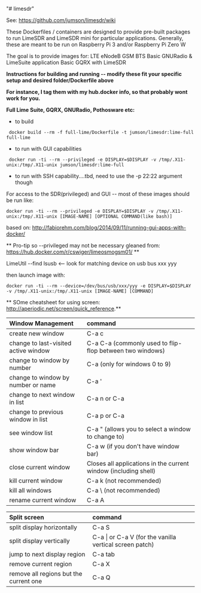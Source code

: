 "# limesdr"

See: https://github.com/jumson/limesdr/wiki

These Dockerfiles / containers are designed to provide pre-built packages to run LimeSDR and LimeSDR mini for particular applications. Generally, these are meant to be run on Raspberry Pi 3 and/or Raspberry Pi Zero W

The goal is to provide images for: LTE eNodeB GSM BTS Basic GNURadio & LimeSuite application Basic GQRX with LimeSDR

**Instructions for building and running -- modify these fit your specific setup and desired folder/Dockerfile above**

**For instance, I tag them with my hub.docker info, so that probably wont work for you.**

**Full Lime Suite, GQRX, GNURadio, Pothosware etc:**
* to build

``` docker build --rm -f full-lime/Dockerfile -t jumson/limesdr:lime-full full-lime```

* to run with GUI capabilities

``` docker run -ti --rm --privileged -e DISPLAY=$DISPLAY -v /tmp/.X11-unix:/tmp/.X11-unix jumson/limesdr:lime-full```

* to run with SSH capability....tbd, need to use the -p 22:22 argument though

For access to the SDR(privileged) and GUI -- most of these images should be run like:

```docker run -ti --rm --privileged -e DISPLAY=$DISPLAY -v /tmp/.X11-unix:/tmp/.X11-unix [IMAGE-NAME] [OPTIONAL COMMAND(like bash)]```

based on: http://fabiorehm.com/blog/2014/09/11/running-gui-apps-with-docker/

** Pro-tip so --privileged may not be necessary gleaned from: https://hub.docker.com/r/cswiger/limeosmogsm01/ **

LimeUtil --find
lsusb <-- look for matching device on usb bus xxx yyy

then launch image with:

```docker run -ti --rm --device=/dev/bus/usb/xxx/yyy -e DISPLAY=$DISPLAY -v /tmp/.X11-unix:/tmp/.X11-unix [IMAGE-NAME] [COMMAND]```


** SOme cheatsheet for using screen: http://aperiodic.net/screen/quick_reference.**

| Window Management           | command|
|:----------------------------------------|:------------------------|
|create new window	| C-a c|
|change to last-visited active window |	C-a C-a (commonly used to flip-flop between two windows)|
|change to window by number |	C-a <number> (only for windows 0 to 9)|
|change to window by number or name |	C-a ' <number or title> |
|change to next window in list	| C-a n or C-a <space>|
|change to previous window in list	|C-a p or C-a <backspace>|
|see window list	|C-a " (allows you to select a window to change to)|
|show window bar	|C-a w (if you don't have window bar)|
|close current window	| Closes all applications in the current window (including shell)|
|kill current window|	C-a k (not recommended)|
|kill all windows	|C-a \ (not recommended)|
|rename current window	|C-a A|

| Split screen        | command|
|:----------------------------------------|:------------------------|
|split display horizontally|	C-a S|
|split display vertically|	C-a \| or C-a V (for the vanilla vertical screen patch)|
|jump to next display region|	C-a tab|
|remove current region|	C-a X|
|remove all regions but the current one	|C-a Q|
